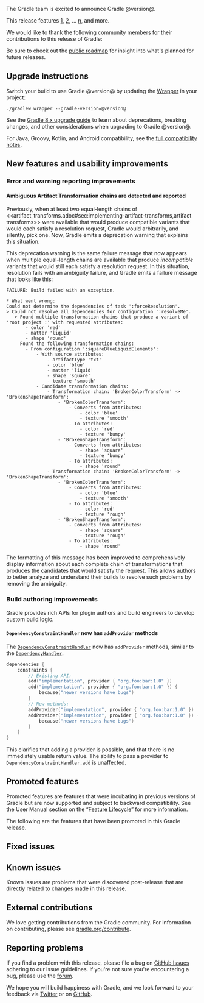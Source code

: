 The Gradle team is excited to announce Gradle @version@.

This release features [1](), [2](), ... [n](), and more.

<!--
Include only their name, impactful features should be called out separately below.
 [Some person](https://github.com/some-person)

 THIS LIST SHOULD BE ALPHABETIZED BY [PERSON NAME] - the docs:updateContributorsInReleaseNotes task will enforce this ordering, which is case-insensitive.
-->

We would like to thank the following community members for their contributions to this release of Gradle:

Be sure to check out the [public roadmap](https://blog.gradle.org/roadmap-announcement) for insight into what's planned for future releases.

## Upgrade instructions

Switch your build to use Gradle @version@ by updating the [Wrapper](userguide/gradle_wrapper.html) in your project:

`./gradlew wrapper --gradle-version=@version@`

See the [Gradle 8.x upgrade guide](userguide/upgrading_version_8.html#changes_@baseVersion@) to learn about deprecations, breaking changes, and other considerations when upgrading to Gradle @version@.

For Java, Groovy, Kotlin, and Android compatibility, see the [full compatibility notes](userguide/compatibility.html).

## New features and usability improvements

### Error and warning reporting improvements

#### Ambiguous Artifact Transformation chains are detected and reported

Previously, when at least two equal-length chains of <<artifact_transforms.adoc#sec:implementing-artifact-transforms,artifact transforms>> were available that would produce compatible variants that would each satisfy a resolution request, Gradle would arbitrarily, and silently, pick one.
Now, Gradle emits a deprecation warning that explains this situation.

This deprecation warning is the same failure message that now appears when multiple equal-length chains are available that produce _incompatible_ variants that would still each satisfy a resolution request.
In this situation, resolution fails with an ambiguity failure, and Gradle emits a failure message that looks like this:

```text
FAILURE: Build failed with an exception.

* What went wrong:
Could not determine the dependencies of task ':forceResolution'.
> Could not resolve all dependencies for configuration ':resolveMe'.
   > Found multiple transformation chains that produce a variant of 'root project :' with requested attributes:
       - color 'red'
       - matter 'liquid'
       - shape 'round'
     Found the following transformation chains:
       - From configuration ':squareBlueLiquidElements':
           - With source attributes:
               - artifactType 'txt'
               - color 'blue'
               - matter 'liquid'
               - shape 'square'
               - texture 'smooth'
           - Candidate transformation chains:
               - Transformation chain: 'BrokenColorTransform' -> 'BrokenShapeTransform':
                   - 'BrokenColorTransform':
                       - Converts from attributes:
                           - color 'blue'
                           - texture 'smooth'
                       - To attributes:
                           - color 'red'
                           - texture 'bumpy'
                   - 'BrokenShapeTransform':
                       - Converts from attributes:
                           - shape 'square'
                           - texture 'bumpy'
                       - To attributes:
                           - shape 'round'
               - Transformation chain: 'BrokenColorTransform' -> 'BrokenShapeTransform':
                   - 'BrokenColorTransform':
                       - Converts from attributes:
                           - color 'blue'
                           - texture 'smooth'
                       - To attributes:
                           - color 'red'
                           - texture 'rough'
                   - 'BrokenShapeTransform':
                       - Converts from attributes:
                           - shape 'square'
                           - texture 'rough'
                       - To attributes:
                           - shape 'round'
```

The formatting of this message has been improved to comprehensively display information about each complete chain of transformations that produces the candidates that would satisfy the request.
This allows authors to better analyze and understand their builds to resolve such problems by removing the ambiguity.

<!-- Do not add breaking changes or deprecations here! Add them to the upgrade guide instead. -->

<!--

================== TEMPLATE ==============================

<a name="FILL-IN-KEY-AREA"></a>
### FILL-IN-KEY-AREA improvements

<<<FILL IN CONTEXT FOR KEY AREA>>>
Example:
> The [configuration cache](userguide/configuration_cache.html) improves build performance by caching the result of
> the configuration phase. Using the configuration cache, Gradle can skip the configuration phase entirely when
> nothing that affects the build configuration has changed.

#### FILL-IN-FEATURE
> HIGHLIGHT the use case or existing problem the feature solves
> EXPLAIN how the new release addresses that problem or use case
> PROVIDE a screenshot or snippet illustrating the new feature, if applicable
> LINK to the full documentation for more details

================== END TEMPLATE ==========================


==========================================================
ADD RELEASE FEATURES BELOW
vvvvvvvvvvvvvvvvvvvvvvvvvvvvvvvvvvvvvvvvvvvvvvvvvvvvvvvvvv -->

<a name="build-authoring"></a>
### Build authoring improvements

Gradle provides rich APIs for plugin authors and build engineers to develop custom build logic.

#### `DependencyConstraintHandler` now has `addProvider` methods

The [`DependencyConstraintHandler`](javadoc/org/gradle/api/artifacts/dsl/DependencyConstraintHandler.html) now has `addProvider` methods, similar to the 
[`DependencyHandler`](javadoc/org/gradle/api/artifacts/dsl/DependencyHandler.html).

```kotlin
dependencies {
    constraints {
        // Existing API:
        add("implementation", provider { "org.foo:bar:1.0" })
        add("implementation", provider { "org.foo:bar:1.0" }) {
            because("newer versions have bugs")
        }
        // New methods:
        addProvider("implementation", provider { "org.foo:bar:1.0" })
        addProvider("implementation", provider { "org.foo:bar:1.0" }) {
            because("newer versions have bugs")
        }
    }
}
```

This clarifies that adding a provider is possible, and that there is no immediately usable return value. The ability to pass a provider to `DependencyConstraintHandler.add` is unaffected.

<!-- ^^^^^^^^^^^^^^^^^^^^^^^^^^^^^^^^^^^^^^^^^^^^^^^^^^^^^
ADD RELEASE FEATURES ABOVE
==========================================================

-->

## Promoted features
Promoted features are features that were incubating in previous versions of Gradle but are now supported and subject to backward compatibility.
See the User Manual section on the “[Feature Lifecycle](userguide/feature_lifecycle.html)” for more information.

The following are the features that have been promoted in this Gradle release.

<!--
### Example promoted
-->

## Fixed issues

<!--
This section will be populated automatically
-->

## Known issues

Known issues are problems that were discovered post-release that are directly related to changes made in this release.

<!--
This section will be populated automatically
-->

## External contributions

We love getting contributions from the Gradle community. For information on contributing, please see [gradle.org/contribute](https://gradle.org/contribute).

## Reporting problems

If you find a problem with this release, please file a bug on [GitHub Issues](https://github.com/gradle/gradle/issues) adhering to our issue guidelines.
If you're not sure you're encountering a bug, please use the [forum](https://discuss.gradle.org/c/help-discuss).

We hope you will build happiness with Gradle, and we look forward to your feedback via [Twitter](https://twitter.com/gradle) or on [GitHub](https://github.com/gradle).
